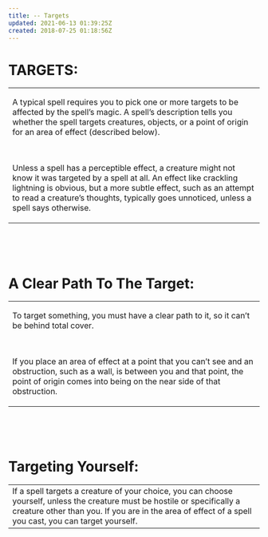 ```yaml
---
title: -- Targets
updated: 2021-06-13 01:39:25Z
created: 2018-07-25 01:18:56Z
---
```


# **TARGETS:**

<table><tbody><tr class="odd"><td><p>A typical spell requires you to pick one or more targets to be affected by the spell’s magic. A spell’s description tells you whether the spell targets creatures, objects, or a point of origin for an area of effect (described below).</p><p> </p><p>Unless a spell has a perceptible effect, a creature might not know it was targeted by a spell at all. An effect like crackling lightning is obvious, but a more subtle effect, such as an attempt to read a creature’s thoughts, typically goes unnoticed, unless a spell says otherwise.</p></td></tr></tbody></table>

 

 

# **A Clear Path To The Target:**

<table><tbody><tr class="odd"><td><p>To target something, you must have a clear path to it, so it can’t be behind total cover.</p><p> </p><p>If you place an area of effect at a point that you can’t see and an obstruction, such as a wall, is between you and that point, the point of origin comes into being on the near side of that obstruction.</p></td></tr></tbody></table>

 

 

# **Targeting Yourself:**

|                                                                                                                                                                                                                                      |
|--------------------------------------------------------------------------------------------------------------------------------------------------------------------------------------------------------------------------------------|
| If a spell targets a creature of your choice, you can choose yourself, unless the creature must be hostile or specifically a creature other than you. If you are in the area of effect of a spell you cast, you can target yourself. |
